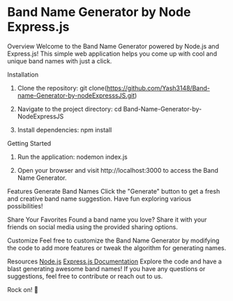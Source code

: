 # Band Name Generator by Node Express.js
Overview
Welcome to the Band Name Generator powered by Node.js and Express.js! This simple web application helps you come up with cool and unique band names with just a click.

Installation

1. Clone the repository:
git clone(https://github.com/Yash3148/Band-name-Generator-by-nodeExpresssJS.git)

2. Navigate to the project directory:
cd Band-Name-Generator-by-NodeExpressJS

3. Install dependencies:
npm install

Getting Started
1. Run the application:
nodemon index.js

2. Open your browser and visit http://localhost:3000 to access the Band Name Generator.

Features
Generate Band Names
Click the "Generate" button to get a fresh and creative band name suggestion. Have fun exploring various possibilities!

Share Your Favorites
Found a band name you love? Share it with your friends on social media using the provided sharing options.

Customize
Feel free to customize the Band Name Generator by modifying the code to add more features or tweak the algorithm for generating names.

Resources
[Node.js](https://nodejs.org/en)
[Express.js Documentation](https://expressjs.com/)
Explore the code and have a blast generating awesome band names! If you have any questions or suggestions, feel free to contribute or reach out to us.

Rock on! 🤘
